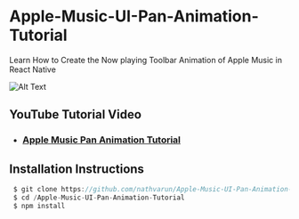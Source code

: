 # Apple-Music-UI-Pan-Animation-Tutorial
Learn How to Create the Now playing Toolbar Animation of Apple Music in React Native

![Alt Text](https://media.giphy.com/media/m8yQCIICcSiWj09bWW/giphy.gif)


## YouTube Tutorial Video 
* ###  [Apple Music Pan Animation Tutorial](https://www.youtube.com/watch?v=yQK2oaIN0yA&list=PLy9JCsy2u97kI4B4NN2MJKy8gokeeGJd-) 

## Installation Instructions 

```js
 $ git clone https://github.com/nathvarun/Apple-Music-UI-Pan-Animation-Tutorial
 $ cd /Apple-Music-UI-Pan-Animation-Tutorial
 $ npm install 
```
